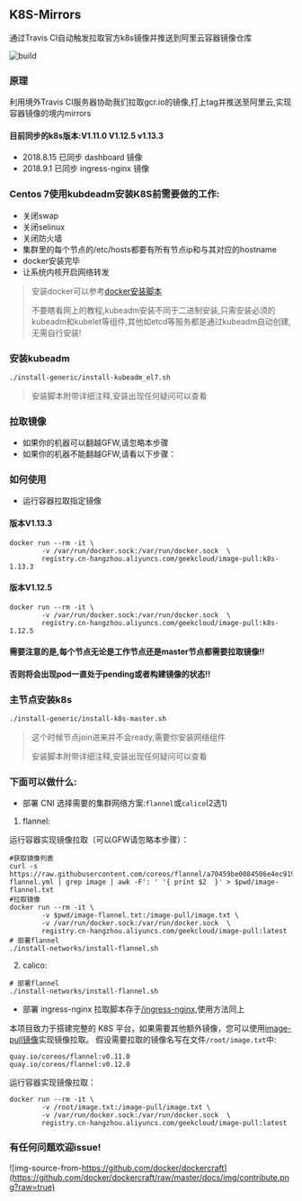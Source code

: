 ## K8S-Mirrors

通过Travis CI自动触发拉取官方k8s镜像并推送到阿里云容器镜像仓库

![build](https://travis-ci.org/Mr-Linus/k8s-mirrors.svg?branch=master)

### 原理

利用境外Travis CI服务器协助我们拉取gcr.io的镜像,打上tag并推送至阿里云,实现容器镜像的境内mirrors

#### 目前同步的k8s版本:V1.11.0 V1.12.5 v1.13.3
- 2018.8.15 已同步 dashboard 镜像
- 2018.9.1 已同步 ingress-nginx 镜像

### Centos 7使用kubdeadm安装K8S前需要做的工作:
- 关闭swap
- 关闭selinux
- 关闭防火墙
- 集群里的每个节点的/etc/hosts都要有所有节点ip和与其对应的hostname
- docker安装完毕 
- 让系统内核开启网络转发

> 安装docker可以参考[docker安装脚本](https://github.com/Mr-Linus/shell-repo/blob/master/docker/docker_common.sh)
>
> 不要瞎看网上的教程,kubeadm安装不同于二进制安装,只需安装必须的kubeadm和kubelet等组件,其他如etcd等服务都是通过kubeadm自动创建,无需自行安装!

### 安装kubeadm

```bash
./install-generic/install-kubeadm_el7.sh
```
> 安装脚本附带详细注释,安装出现任何疑问可以查看

### 拉取镜像
- 如果你的机器可以翻越GFW,请忽略本步骤
- 如果你的机器不能翻越GFW,请看以下步骤：
### 如何使用 
- 运行容器拉取指定镜像
#### 版本V1.13.3
```shell
docker run --rm -it \
        -v /var/run/docker.sock:/var/run/docker.sock  \
        registry.cn-hangzhou.aliyuncs.com/geekcloud/image-pull:k8s-1.13.3
```
#### 版本V1.12.5
```shell
docker run --rm -it \
        -v /var/run/docker.sock:/var/run/docker.sock  \
        registry.cn-hangzhou.aliyuncs.com/geekcloud/image-pull:k8s-1.12.5
```

#### 需要注意的是,每个节点无论是工作节点还是master节点都需要拉取镜像!! 
#### 否则将会出现pod一直处于pending或者构建镜像的状态!! 

### 主节点安装k8s
```bash
./install-generic/install-k8s-master.sh
```
> 这个时候节点join进来并不会ready,需要你安装网络组件
>
> 安装脚本附带详细注释,安装出现任何疑问可以查看
### 下面可以做什么:

- 部署 CNI
选择需要的集群网络方案:`flannel`或`calico`(2选1)
1. flannel:

运行容器实现镜像拉取（可以GFW请忽略本步骤）：
```shell
#获取镜像列表
curl -s  https://raw.githubusercontent.com/coreos/flannel/a70459be0084506e4ec919aa1c114638878db11b/Documentation/kube-flannel.yml | grep image | awk -F': ' '{ print $2  }' > $pwd/image-flannel.txt
#拉取镜像
docker run --rm -it \
        -v $pwd/image-flannel.txt:/image-pull/image.txt \
        -v /var/run/docker.sock:/var/run/docker.sock  \
        registry.cn-hangzhou.aliyuncs.com/geekcloud/image-pull:latest
# 部署flannel 
./install-networks/install-flannel.sh
```
2. calico:
```shell
# 部署flannel 
./install-networks/install-flannel.sh
```

- 部署 ingress-nginx 
拉取脚本存于[/ingress-nginx](/ingress-nginx),使用方法同上

本项目致力于搭建完整的 K8S 平台，如果需要其他额外镜像，您可以使用[image-pull镜像](https://github.com/Mr-Linus/image-pull)实现镜像拉取。
假设需要拉取的镜像名写在文件`/root/image.txt`中: 
```text
quay.io/coreos/flannel:v0.11.0
quay.io/coreos/flannel:v0.12.0
```
运行容器实现镜像拉取：
```
docker run --rm -it \
        -v /root/image.txt:/image-pull/image.txt \
        -v /var/run/docker.sock:/var/run/docker.sock  \
        registry.cn-hangzhou.aliyuncs.com/geekcloud/image-pull:latest
```

### 有任何问题欢迎issue!

![img-source-from-https://github.com/docker/dockercraft](https://github.com/docker/dockercraft/raw/master/docs/img/contribute.png?raw=true)